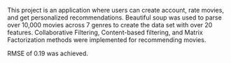 This project is an application where users can create account, rate movies, and get personalized
recommendations.
Beautiful soup was used to parse over 10,000 movies across 7 genres to create the data set with over 20 features.
Collaborative Filtering, Content-based filtering, and Matrix Factorization methods were implemented for
recommending movies.

RMSE of 0.19 was achieved.
